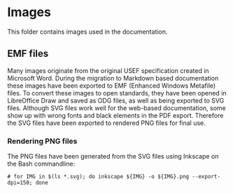 <!--
SPDX-FileCopyrightText: Contributors to the Shapeshifter project

SPDX-License-Identifier: Apache-2.0
-->

# Images

This folder contains images used in the documentation.

## EMF files

Many images originate from the original USEF specification created in Microsoft Word.
During the migration to Markdown based documentation these images have been exported to EMF (Enhanced Windows Metafile) files.
To convert these images to open standards, they have been opened in LibreOffice Draw and saved as ODG files, as well as being exported to SVG files.
Although SVG files work well for the web-based documentation, some show up with wrong fonts and black elements in the PDF export.
Therefore the SVG files have been exported to rendered PNG files for final use.

### Rendering PNG files

The PNG files have been generated from the SVG files using Inkscape on the Bash commandline:

```
# for IMG in $(ls *.svg); do inkscape ${IMG} -o ${IMG}.png --export-dpi=150; done
```
